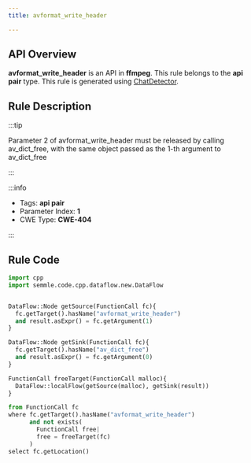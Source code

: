 ```yaml
---
title: avformat_write_header

---
```



## API Overview
**avformat_write_header** is an API in **ffmpeg**. This rule belongs to the **api pair** type. This rule is generated using [ChatDetector](../../tools/ChatDetector).
## Rule Description

:::tip

Parameter 2 of avformat_write_header must be released by calling av_dict_free, with the same object passed as the 1-th argument to av_dict_free

:::

:::info

- Tags: **api pair**
- Parameter Index: **1**
- CWE Type: **CWE-404**

:::

## Rule Code
```python
import cpp
import semmle.code.cpp.dataflow.new.DataFlow


DataFlow::Node getSource(FunctionCall fc){
  fc.getTarget().hasName("avformat_write_header")
  and result.asExpr() = fc.getArgument(1)
}

DataFlow::Node getSink(FunctionCall fc){
  fc.getTarget().hasName("av_dict_free")
  and result.asExpr() = fc.getArgument(0)
}

FunctionCall freeTarget(FunctionCall malloc){
  DataFlow::localFlow(getSource(malloc), getSink(result))
}

from FunctionCall fc
where fc.getTarget().hasName("avformat_write_header")
      and not exists(
        FunctionCall free| 
        free = freeTarget(fc)
      )
select fc.getLocation()
```